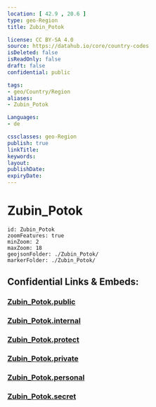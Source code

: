 ```yaml
---
location: [ 42.9 , 20.6 ] 
type: geo-Region
title: Zubin_Potok

license: CC BY-SA 4.0
source: https://datahub.io/core/country-codes
isDeleted: false
isReadOnly: false
draft: false
confidential: public

tags:
- geo/Country/Region
aliases:
- Zubin_Potok

Languages:
- de

cssclasses: geo-Region
publish: true
linkTitle: 
keywords: 
layout: 
publishDate: 
expiryDate: 
---
```


# Zubin_Potok

```leaflet
id: Zubin_Potok
zoomFeatures: true 
minZoom: 2 
maxZoom: 18
geojsonFolder: ./Zubin_Potok/
markerFolder: ./Zubin_Potok/
```


## Confidential Links & Embeds: 

### [Zubin_Potok.public](/_public/\Earth\Continent\Europe\Europe~South\Kosovo\districts~Kosovo\Kosovska_Mitrovica\counties~Kosovska_MitrovicaZubin_Potok.public.md) 

### [Zubin_Potok.internal](/_internal/\Earth\Continent\Europe\Europe~South\Kosovo\districts~Kosovo\Kosovska_Mitrovica\counties~Kosovska_MitrovicaZubin_Potok.internal.md) 

### [Zubin_Potok.protect](/_protect/\Earth\Continent\Europe\Europe~South\Kosovo\districts~Kosovo\Kosovska_Mitrovica\counties~Kosovska_MitrovicaZubin_Potok.protect.md) 

### [Zubin_Potok.private](/_private/\Earth\Continent\Europe\Europe~South\Kosovo\districts~Kosovo\Kosovska_Mitrovica\counties~Kosovska_MitrovicaZubin_Potok.private.md) 

### [Zubin_Potok.personal](/_personal/\Earth\Continent\Europe\Europe~South\Kosovo\districts~Kosovo\Kosovska_Mitrovica\counties~Kosovska_MitrovicaZubin_Potok.personal.md) 

### [Zubin_Potok.secret](/_secret/\Earth\Continent\Europe\Europe~South\Kosovo\districts~Kosovo\Kosovska_Mitrovica\counties~Kosovska_MitrovicaZubin_Potok.secret.md)

